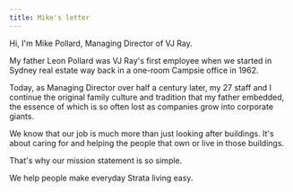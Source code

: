 ```yaml
---
title: Mike's letter
---
```


Hi, I'm Mike Pollard, Managing Director of VJ Ray.

My father Leon Pollard was VJ Ray's first employee when we started in Sydney real estate way back in a one-room Campsie office in 1962.

Today, as Managing Director over half a century later, my 27 staff and I continue the original family culture and tradition that my father embedded, the essence of which is so often lost as companies grow into corporate giants.

We know that our job is much more than just looking after buildings. It's about caring for and helping the people that own or live in those buildings.

That's why our mission statement is so simple.

We help people make everyday Strata living easy.